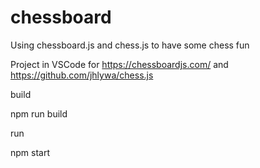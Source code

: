 # chessboard
Using chessboard.js and chess.js to have some chess fun

Project in VSCode for https://chessboardjs.com/ and https://github.com/jhlywa/chess.js

build

npm run build

run

npm start
